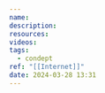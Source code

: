 ```yaml
---
name: 
description: 
resources: 
videos: 
tags:
  - condept
ref: "[[Internet]]"
date: 2024-03-28 13:31
---
```

